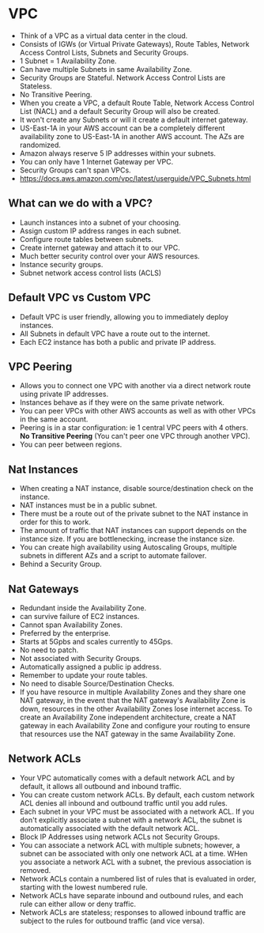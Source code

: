 # VPC
* Think of a VPC as a virtual data center in the cloud.
* Consists of IGWs (or Virtual Private Gateways), Route Tables, Network Access Control Lists, Subnets and Security Groups.
* 1 Subnet = 1 Availability Zone.
* Can have multiple Subnets in same Availability Zone.
* Security Groups are Stateful. Network Access Control Lists are Stateless.
* No Transitive Peering.
* When you create a VPC, a default Route Table, Network Access Control List (NACL) and a default Security Group will also be created.
* It won't create any Subnets or will it create a default internet gateway.
* US-East-1A in your AWS account can be a completely different availability zone to US-East-1A in another AWS account. The AZs are randomized.
* Amazon always reserve 5 IP addresses within your subnets.
* You can only have 1 Internet Gateway per VPC.
* Security Groups can't span VPCs.
* https://docs.aws.amazon.com/vpc/latest/userguide/VPC_Subnets.html

## What can we do with a VPC?
* Launch instances into a subnet of your choosing.
* Assign custom IP address ranges in each subnet.
* Configure route tables between subnets.
* Create internet gateway and attach it to our VPC.
* Much better security control over your AWS resources.
* Instance security groups.
* Subnet network access control lists (ACLS)

## Default VPC vs Custom VPC
* Default VPC is user friendly, allowing you to immediately deploy instances.
* All Subnets in default VPC have a route out to the internet.
* Each EC2 instance has both a public and private IP address.

## VPC Peering
* Allows you to connect one VPC with another via a direct network route using private IP addresses.
* Instances behave as if they were on the same private network.
* You can peer VPCs with other AWS accounts as well as with other VPCs in the same account.
* Peering is in a star configuration: ie 1 central VPC peers with 4 others. **No Transitive Peering** (You can't peer one VPC through another VPC).
* You can peer between regions.

## Nat Instances
* When creating a NAT instance, disable source/destination check on the instance.
* NAT instances must be in a public subnet.
* There must be a route out of the private subnet to the NAT instance in order for this to work.
* The amount of traffic that NAT instances can support depends on the instance size. If you are bottlenecking, increase the instance size.
* You can create high availability using Autoscaling Groups, multiple subnets in different AZs and a script to automate failover.
* Behind a Security Group.

## Nat Gateways
* Redundant inside the Availability Zone.
* can survive failure of EC2 instances.
* Cannot span Availability Zones.
* Preferred by the enterprise.
* Starts at 5Gpbs and scales currently to 45Gps.
* No need to patch.
* Not associated with Security Groups.
* Automatically assigned a public ip address.
* Remember to update your route tables.
* No need to disable Source/Destination Checks.
* If you have resource in multiple Availability Zones and they share one NAT gateway, in the event that the NAT gateway's Availability Zone is down, resources in the other Availability Zones lose internet access. To create an Availability Zone independent architecture, create a NAT gateway in each Availability Zone and configure your routing to ensure that resources use the NAT gateway in the same Availability Zone.

## Network ACLs
* Your VPC automatically comes with a default network ACL and by default, it allows all outbound and inbound traffic.
* You can create custom network ACLs. By default, each custom network ACL denies all inbound and outbound traffic until you add rules.
* Each subnet in your VPC must be associated with a network ACL. If you don't explicitly associate a subnet with a network ACL, the subnet is automatically associated with the default network ACL.
* Block IP Addresses using network ACLs not Security Groups.
* You can associate a network ACL with multiple subnets; however, a subnet can be associated with only one network ACL at a time. WHen you associate a network ACL with a subnet, the previous association is removed.
* Network ACLs contain a numbered list of rules that is evaluated in order, starting with the lowest numbered rule.
* Network ACLs have separate inbound and outbound rules, and each rule can either allow or deny traffic.
* Network ACLs are stateless; responses to allowed inbound traffic are subject to the rules for outbound traffic (and vice versa).